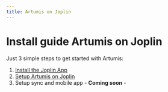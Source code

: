 ```yaml
---
title: Artumis on Joplin
---
```


# Install guide Artumis on Joplin
Just 3 simple steps to get started with Artumis:
1. [Install the Joplin App](./install_joplin.md)
2. [Setup Artumis on Joplin](./setup_artumis_on_joplin.md)
3. Setup sync and mobile app - **Coming soon** -
